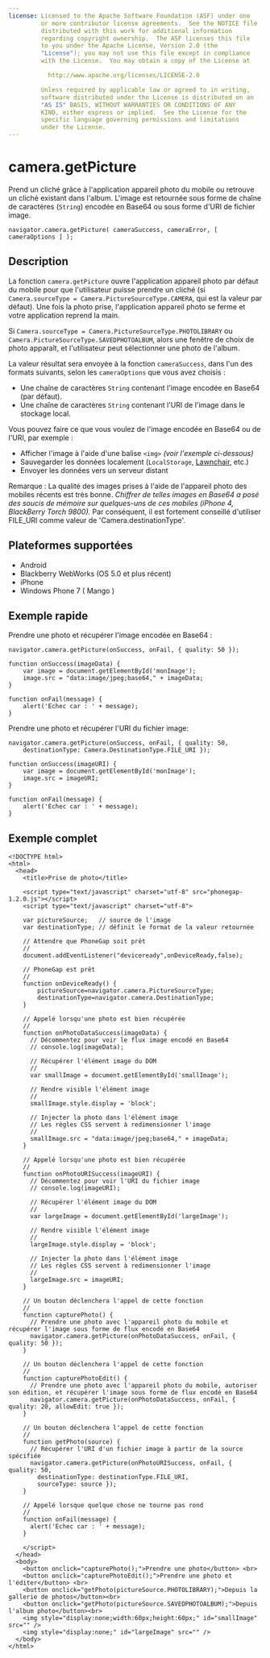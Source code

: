 ```yaml
---
license: Licensed to the Apache Software Foundation (ASF) under one
         or more contributor license agreements.  See the NOTICE file
         distributed with this work for additional information
         regarding copyright ownership.  The ASF licenses this file
         to you under the Apache License, Version 2.0 (the
         "License"); you may not use this file except in compliance
         with the License.  You may obtain a copy of the License at

           http://www.apache.org/licenses/LICENSE-2.0

         Unless required by applicable law or agreed to in writing,
         software distributed under the License is distributed on an
         "AS IS" BASIS, WITHOUT WARRANTIES OR CONDITIONS OF ANY
         KIND, either express or implied.  See the License for the
         specific language governing permissions and limitations
         under the License.
---
```


camera.getPicture
=================

Prend un cliché grâce à l'application appareil photo du mobile ou retrouve un cliché existant dans l'album. L'image est retournée sous forme de chaîne de caractères (`String`) encodée en Base64 ou sous forme d'URI de fichier image.

    navigator.camera.getPicture( cameraSuccess, cameraError, [ cameraOptions ] );

Description
-----------

La fonction `camera.getPicture` ouvre l'application appareil photo par défaut du mobile pour que l'utilisateur puisse prendre un cliché (si `Camera.sourceType = Camera.PictureSourceType.CAMERA`, qui est la valeur par défaut). Une fois la photo prise, l'application appareil photo se ferme et votre application reprend la main.

Si `Camera.sourceType = Camera.PictureSourceType.PHOTOLIBRARY` ou `Camera.PictureSourceType.SAVEDPHOTOALBUM`, alors une fenêtre de choix de photo apparaît, et l'utilisateur peut sélectionner une photo de l'album.

La valeur résultat sera envoyée à la fonction `cameraSuccess`, dans l'un des formats suivants, selon les `cameraOptions` que vous avez choisis :

- Une chaîne de caractères `String` contenant l'image encodée en Base64 (par défaut). 
- Une chaîne de caractères `String` contenant l'URI de l'image dans le stockage local.  

Vous pouvez faire ce que vous voulez de l'image encodée en Base64 ou de l'URI, par exemple :

- Afficher l'image à l'aide d'une balise `<img>` _(voir l'exemple ci-dessous)_
- Sauvegarder les données localement (`LocalStorage`, [Lawnchair](http://brianleroux.github.com/lawnchair/), etc.)
- Envoyer les données vers un serveur distant

Remarque : La qualité des images prises à l'aide de l'appareil photo des mobiles récents est très bonne.  _Chiffrer de telles images en Base64 a posé des soucis de mémoire sur quelques-uns de ces mobiles (iPhone 4, BlackBerry Torch 9800)._  Par conséquent, il est fortement conseillé d'utiliser FILE_URI comme valeur de 'Camera.destinationType'.

Plateformes supportées
----------------------

- Android
- Blackberry WebWorks (OS 5.0 et plus récent)
- iPhone
- Windows Phone 7 ( Mango )

Exemple rapide
--------------

Prendre une photo et récupérer l'image encodée en Base64 :

    navigator.camera.getPicture(onSuccess, onFail, { quality: 50 }); 

    function onSuccess(imageData) {
        var image = document.getElementById('monImage');
        image.src = "data:image/jpeg;base64," + imageData;
    }

    function onFail(message) {
        alert('Echec car : ' + message);
    }

Prendre une photo et récupérer l'URI du fichier image: 

    navigator.camera.getPicture(onSuccess, onFail, { quality: 50, 
        destinationType: Camera.DestinationType.FILE_URI }); 

    function onSuccess(imageURI) {
        var image = document.getElementById('monImage');
        image.src = imageURI;
    }

    function onFail(message) {
        alert('Echec car : ' + message);
    }


Exemple complet
---------------

    <!DOCTYPE html>
    <html>
      <head>
        <title>Prise de photo</title>

        <script type="text/javascript" charset="utf-8" src="phonegap-1.2.0.js"></script>
        <script type="text/javascript" charset="utf-8">

        var pictureSource;   // source de l'image
        var destinationType; // définit le format de la valeur retournée
        
        // Attendre que PhoneGap soit prêt
        //
        document.addEventListener("deviceready",onDeviceReady,false);
    
        // PhoneGap est prêt
        //
        function onDeviceReady() {
            pictureSource=navigator.camera.PictureSourceType;
            destinationType=navigator.camera.DestinationType;
        }

        // Appelé lorsqu'une photo est bien récupérée
        //
        function onPhotoDataSuccess(imageData) {
          // Décommentez pour voir le flux image encodé en Base64
          // console.log(imageData);
      
          // Récupérer l'élément image du DOM
          //
          var smallImage = document.getElementById('smallImage');
      
          // Rendre visible l'élément image
          //
          smallImage.style.display = 'block';
      
          // Injecter la photo dans l'élément image
          // Les règles CSS servent à redimensionner l'image
          //
          smallImage.src = "data:image/jpeg;base64," + imageData;
        }

        // Appelé lorsqu'une photo est bien récupérée
        //
        function onPhotoURISuccess(imageURI) {
          // Décommentez pour voir l'URI du fichier image
          // console.log(imageURI);
      
          // Récupérer l'élément image du DOM
          //
          var largeImage = document.getElementById('largeImage');
      
          // Rendre visible l'élément image
          //
          largeImage.style.display = 'block';
      
          // Injecter la photo dans l'élément image
          // Les règles CSS servent à redimensionner l'image
          //
          largeImage.src = imageURI;
        }

        // Un bouton déclenchera l'appel de cette fonction
        //
        function capturePhoto() {
          // Prendre une photo avec l'appareil photo du mobile et récupérer l'image sous forme de flux encodé en Base64
          navigator.camera.getPicture(onPhotoDataSuccess, onFail, { quality: 50 });
        }

        // Un bouton déclenchera l'appel de cette fonction
        //
        function capturePhotoEdit() {
          // Prendre une photo avec l'appareil photo du mobile, autoriser son édition, et récupérer l'image sous forme de flux encodé en Base64
          navigator.camera.getPicture(onPhotoDataSuccess, onFail, { quality: 20, allowEdit: true }); 
        }
    
        // Un bouton déclenchera l'appel de cette fonction
        //
        function getPhoto(source) {
          // Récupérer l'URI d'un fichier image à partir de la source spécifiée
          navigator.camera.getPicture(onPhotoURISuccess, onFail, { quality: 50, 
            destinationType: destinationType.FILE_URI,
            sourceType: source });
        }

        // Appelé lorsque quelque chose ne tourne pas rond
        // 
        function onFail(message) {
          alert('Echec car : ' + message);
        }

        </script>
      </head>
      <body>
        <button onclick="capturePhoto();">Prendre une photo</button> <br>
        <button onclick="capturePhotoEdit();">Prendre une photo et l'éditer</button> <br>
        <button onclick="getPhoto(pictureSource.PHOTOLIBRARY);">Depuis la gallerie de photos</button><br>
        <button onclick="getPhoto(pictureSource.SAVEDPHOTOALBUM);">Depuis l'album photo</button><br>
        <img style="display:none;width:60px;height:60px;" id="smallImage" src="" />
        <img style="display:none;" id="largeImage" src="" />
      </body>
    </html>
